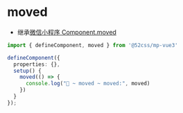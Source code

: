 # moved

* 继承[微信小程序 Component.moved](https://developers.weixin.qq.com/miniprogram/dev/reference/api/Component.html)

```ts
import { defineComponent, moved } from '@52css/mp-vue3'

defineComponent({
  properties: {},
  setup() {
    moved(() => {
      console.log("🚀 ~ moved ~ moved:", moved)
    })
  }
});
```